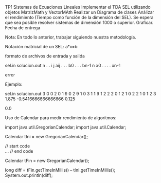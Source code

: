 TP1 Sistemas de Ecuaciones Lineales
Implementar el TDA SEL utilizando objetos MatrizMath y VectorMAth
Realizar un Diagrama de clases
Análizar el rendimiento (Tiempo como función de la dimensión del SEL). Se espera que sea posible resolver sistemas de dimensión 1000 o superior. 
Graficar.
Fecha de entrega

Nota: En todo lo anterior, trabajar siguiendo nuestra metodología. 

Notación matricial de un SEL:  a*x=b


formato de archivos de entrada y salida

 sel.in	 solucion.out
 n
.
.
i j aij
.
.
.
b0
.
.
.
bn-1
 n
x0
.
.
.
.
xn-1

error

Ejemplo:

 sel.in	 solucion.out
 3
0 0 2
0 1 9
0 2 9
1 0 3
1 1 9
1 2 2
2 0 1
2 1 0
2 2 1
0
1
2	 3
1.875
-0.5416666666666666
0.125

0.0





Uso de Calendar para medir rendimiento de algoritmos:

import java.util.GregorianCalendar;
import java.util.Calendar;

Calendar tIni = new GregorianCalendar();

// start code      
…
// end code

Calendar tFin = new GregorianCalendar();

long diff = tFin.getTimeInMillis() – tIni.getTimeInMillis();
System.out.println(diff);

